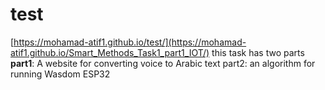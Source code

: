 # test
[https://mohamad-atif1.github.io/test/](https://mohamad-atif1.github.io/Smart_Methods_Task1_part1_IOT/)
this task has two parts 
**part1**: A website for converting voice to Arabic text 
part2: an algorithm for running Wasdom ESP32


